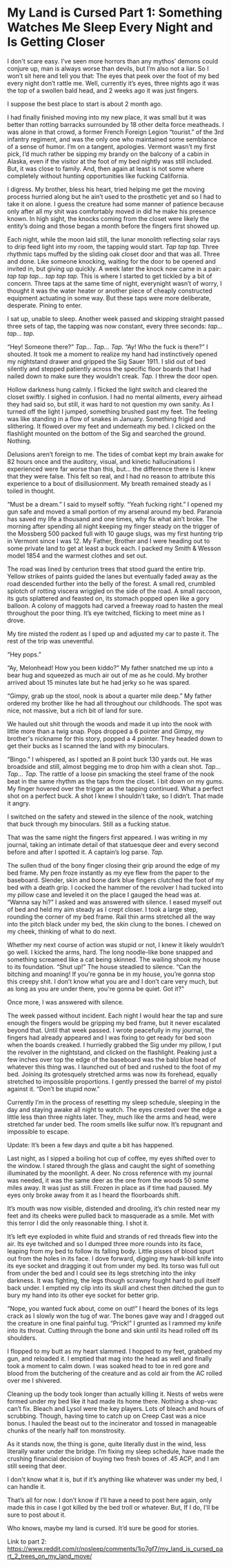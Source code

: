 # My Land is Cursed Part 1: Something Watches Me Sleep Every Night and Is Getting Closer
I don't scare easy. I’ve seen more horrors than any mythos’ demons could conjure up, man is always worse than devils, but I’m also not a liar. So I won’t sit here and tell you that: The eyes that peek over the foot of my bed every night don’t rattle me. Well, currently it’s eyes, three nights ago it was the top of a swollen bald head, and 2 weeks ago it was just fingers.



I suppose the best place to start is about 2 month ago. 



I had finally finished moving into my new place, it was small but it was better than rotting barracks surrounded by 18 other delta force meatheads. I was alone in that crowd, a former French Foreign Legion “tourist.” of the 3rd infantry regiment, and was the only one who maintained some semblance of a sense of humor. I’m on a tangent, apologies. Vermont wasn’t my first pick, I’d much rather be sipping my brandy on the balcony of a cabin in Alaska, even if the visitor at the foot of my bed nightly was still included. But, it was close to family. And, then again at least is not some where completely without hunting opportunities like fucking California.  



I digress. My brother, bless his heart, tried helping me get the moving process hurried along but he ain’t used to the prosthetic yet and so I had to take it on alone. I guess the creature had some manner of patience because only after all my shit was comfortably moved in did he make his presence known. In high sight, the knocks coming from the closet were likely the entity’s doing and those began a month before the fingers first showed up. 



Each night, while the moon laid still, the lunar monolith reflecting solar rays to drip feed light into my room, the tapping would start. *Tap tap tap.* Three rhythmic taps muffed by the sliding oak closet door and that was all. Three and done. Like someone knocking, waiting for the door to be opened and invited in, but giving up quickly. A week later the knock now came in a pair: *tap tap tap… tap tap tap.* This is where I started to get tickled by a bit of concern. Three taps at the same time of night, everynight wasn’t of worry, I thought it was the water heater or another piece of cheaply constructed equipment actuating in some way. But these taps were more deliberate, desperate. Pining to enter. 



I sat up, unable to sleep. Another week passed and skipping straight passed three sets of tap, the tapping was now constant, every three seconds: *tap… tap… tap.*



“Hey! Someone there?” *Tap… Tap… Tap.* “Ay! Who the fuck is there?” I shouted. It took me a moment to realize my hand had instinctively opened my nightstand drawer and gripped the Sig Sauer 1911. I slid out of bed silently and stepped patiently across the specific floor boards that I had nailed down to make sure they wouldn’t creak. *Tap.* I threw the door open. 



Hollow darkness hung calmly. I flicked the light switch and cleared the closet swiftly. I sighed in confusion. I had no mental ailments, every airhead they had said so, but still, it was hard to not question my own sanity. As I turned off the light I jumped, something brushed past my feet. The feeling was like standing in a flow of snakes in January. Something frigid and slithering. It flowed over my feet and underneath my bed. I clicked on the flashlight mounted on the bottom of the Sig and searched the ground. Nothing. 



Delusions aren’t foreign to me. The tides of combat kept my brain awake for 82 hours once and the auditory, visual, and kinetic hallucinations I experienced were far worse than this, but… the difference there is I knew that they were false. This felt so real, and I had no reason to attribute this experience to a bout of disillusionment. My breath remained steady as I toiled in thought. 



“Must be a dream.” I said to myself softly. “Yeah fucking right.” I opened my gun safe and moved a small portion of my arsenal around my bed. Paranoia has saved my life a thousand and one times, why fix what ain’t broke. The morning after spending all night keeping my finger steady on the trigger of the Mossberg 500 packed full with 10 gauge slugs, was my first hunting trip in Vermont since I was 12. My Father, Brother and I were heading out to some private land to get at least a buck each. I packed my Smith & Wesson model 1854 and the warmest clothes and set out.



The road was lined by centurion trees that stood guard the entire trip. Yellow strikes of paints guided the lanes but eventually faded away as the road descended further into the belly of the forest. A small red, crumbled splotch of rotting viscera wriggled on the side of the road. A small raccoon, its guts splattered and feasted on, its stomach popped open like a gory balloon. A colony of maggots had carved a freeway road to hasten the meal throughout the poor thing. It’s eye twitched, flicking to meet mine as I drove. 



My tire misted the rodent as I sped up and adjusted my car to paste it. The rest of the trip was uneventful.



“Hey pops.”



“Ay, Melonhead! How you been kiddo?” My father snatched me up into a bear hug and squeezed as much air out of me as he could. My brother arrived about 15 minutes late but he had jerky so he was spared. 



“Gimpy, grab up the stool, nook is about a quarter mile deep.” My father ordered my brother like he had all throughout our childhoods. The spot was nice, not massive, but a rich bit of land for sure. 



We hauled out shit through the woods and made it up into the nook with little more than a twig snap. Pops dropped a 6 pointer and Gimpy, my brother's nickname for this story, popped a 4 pointer. They headed down to get their bucks as I scanned the land with my binoculars.



“Bingo.” I whispered, as I spotted an 8 point buck 130 yards out. He was broadside and still, almost begging me to drop him with a clean shot. *Tap… Tap… Tap.* The rattle of a loose pin smacking the steel frame of the nook beat in the same rhythm as the taps from the closet. I bit down on my gums. My finger hovered over the trigger as the tapping continued. What a perfect shot on a perfect buck. A shot I knew I shouldn’t take, so I didn’t. That made it angry. 



I switched on the safety and stewed in the silence of the nook, watching that buck through my binoculars. Still as a fucking statue.



That was the same night the fingers first appeared. I was writing in my journal, taking an intimate detail of that statuesque deer and every second before and after I spotted it. A captain’s log parse. *Tap.*



The sullen thud of the bony finger closing their grip around the edge of my bed frame. My pen froze instantly as my eye flew from the paper to the baseboard. Slender, skin and bone dark blue fingers clutched the foot of my bed with a death grip. I cocked the hammer of the revolver I had tucked into my pillow case and leveled it on the place I gauged the head was at. “Wanna say hi?” I asked and was answered with silence. I eased myself out of bed and held my aim steady as I crept closer. I took a large step, rounding the corner of my bed frame. Rail thin arms stretched all the way into the pitch black under my bed, the skin clung to the bones. I chewed on my cheek, thinking of what to do next.



Whether my next course of action was stupid or not, I knew it likely wouldn’t go well. I kicked the arms, hard. The long noodle-like bone snapped and something screamed like a cat being skinned. The wailing shook my house to its foundation. “Shut up!” The house steadied to silence. “Can the bitching and moaning! If you're gonna be in my house, you’re gonna stop this creepy shit. I don’t know what you are and I don’t care very much, but as long as you are under there, you're gonna be quiet. Got it?”



Once more, I was answered with silence. 



The week passed without incident. Each night I would hear the tap and sure enough the fingers would be gripping my bed frame, but it never escalated beyond that. Until that week passed. I wrote peacefully in my journal, the fingers had already appeared and I was fixing to get ready for bed soon when the boards creaked. I hurriedly grabbed the Sig under my pillow, I put the revolver in the nightstand, and clicked on the flashlight. Peaking just a few inches over top the edge of the baseboard was the bald blue head of whatever this thing was. I launched out of bed and rushed to the foot of my bed. Joining its grotesquely stretched arms was now its forehead, equally stretched to impossible proportions. I gently pressed the barrel of my pistol against it. “Don’t be stupid now.” 



Currently I’m in the process of resetting my sleep schedule, sleeping in the day and staying awake all night to watch. The eyes crested over the edge a little less than three nights later. They, much like the arms and head, were stretched far under bed. The room smells like sulfur now. It’s repugnant and impossible to escape.



Update: It’s been a few days and quite a bit has happened.



Last night, as I sipped a boiling hot cup of coffee, my eyes shifted over to the window. I stared through the glass and caught the sight of something illuminated by the moonlight. A deer. No cross reference with my journal was needed, it was the same deer as the one from the woods 50 some miles away. It was just as still. Frozen in place as if time had paused. My eyes only broke away from it as I heard the floorboards shift. 



It’s mouth was now visible, distended and drooling, it’s chin rested near my feet and its cheeks were pulled back to masquerade as a smile. Met with this terror I did the only reasonable thing. I shot it.



It’s left eye exploded in white fluid and strands of red threads flew into the air. Its eye twitched and so I dumped three more rounds into its face, leaping from my bed to follow its falling body. Little pisses of blood spurt out from the holes in its face. I dove forward, digging my hawk-bill knife into its eye socket and dragging it out from under my bed. Its torso was full out from under the bed and I could see its legs stretching into the inky darkness. It was fighting, the legs though scrawny fought hard to pull itself back under. I emptied my clip into its skull and chest then ditched the gun to bury my hand into its other eye socket for better grip. 



“Nope, you wanted fuck about, come on out!” I heard the bones of its legs crack as I slowly won the tug of war. The bones gave way and I dragged out the creature in one final painful tug. “Prick!” I grunted as I rammed my knife into its throat. Cutting through the bone and skin until its head rolled off its shoulders. 



I flopped to my butt as my heart slammed. I hopped to my feet, grabbed my gun, and reloaded it. I emptied that mag into the head as well and finally took a moment to calm down. I was soaked head to toe in red gore and blood from the butchering of the creature and as cold air from the AC rolled over me I shivered. 



Cleaning up the body took longer than actually killing it. Nests of webs were formed under my bed like it had made its home there. Nothing a shop-vac can’t fix. Bleach and Lysol were the key players. Lots of bleach and hours of scrubbing. Though, having time to catch up on Creep Cast was a nice bonus. I hauled the beast out to the incinerator and tossed in manageable chunks of the nearly half ton monstrosity. 



As it stands now, the thing is gone, quite literally dust in the wind, less literally water under the bridge. I’m fixing my sleep schedule, have made the crushing financial decision of buying two fresh boxes of .45 ACP, and I am still seeing that deer.



I don't know what it is, but if it’s anything like whatever was under my bed, I can handle it. 



That’s all for now. I don’t know if I’ll have a need to post here again, only made this in case I got killed by the bed troll or whatever. But, If I do, I'll be sure to post about it. 



Who knows, maybe my land is cursed. It’d sure be good for stories.

Link to part 2: https://www.reddit.com/r/nosleep/comments/1jo7gf7/my_land_is_cursed_part_2_trees_on_my_land_move/